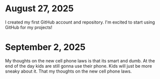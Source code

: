 # August 27, 2025
 I created my first GitHub account and repository. I'm excited to start using GitHub for my projects!
# September 2, 2025
My thoughts on the new cell phone laws is that its smart and dumb. At the end of the day kids are still gonna use their phone. Kids will just be more sneaky about it. That my thoughts on the new cell phone laws.
